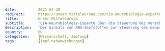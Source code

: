 ```yaml
---
date:          2021-04-30
redirect:      https://unser-mitteleuropa.com/cia-neurobiologie-experte-ueber-die-steuerung-des-menschlichen-gehirns-mittels-rna-impfstoffen/
title:         Unser Mitteleuropa
subtitle:      'CIA-Neurobiologie-Experte über die Steuerung des menschlichen Gehirns mittels RNA-Impfstoffen'
description:   'Der Einsatz von RNA-Impfstoffen zur Steuerung des menschlichen Gehirns, erklärt von einem CIA-Neurobiologie-Experten auf einer Konferenz an der Militärakademie West Point Der unabhängige Journalist Guy Boulianne hat gerade eine sehr wichtige Information über die Möglichkeit der Verwendung von RNA-Impfstoffen zur Manipulation unserer Gehirne ausgegraben. Diese Hypothese stammt nicht von einem cartoonhaften Verschwörungstheoretiker: Es war ein […]'
country:       EU
categories:    [Wissenschaft, Impfung]
tags:          [impf-nebenwirkungen]
---
```

